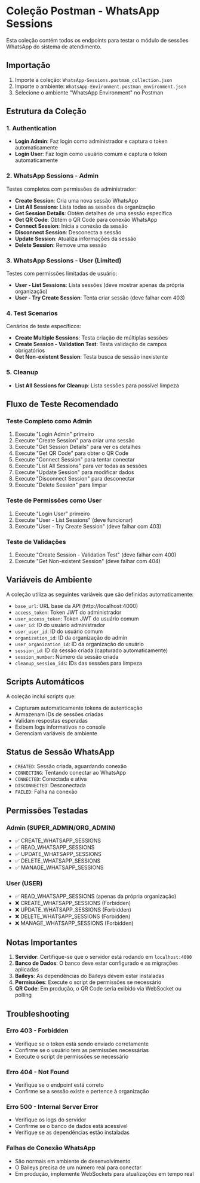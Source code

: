 # Coleção Postman - WhatsApp Sessions

Esta coleção contém todos os endpoints para testar o módulo de sessões WhatsApp do sistema de atendimento.

## Importação

1. Importe a coleção: `WhatsApp-Sessions.postman_collection.json`
2. Importe o ambiente: `WhatsApp-Environment.postman_environment.json`
3. Selecione o ambiente "WhatsApp Environment" no Postman

## Estrutura da Coleção

### 1. Authentication
- **Login Admin**: Faz login como administrador e captura o token automaticamente
- **Login User**: Faz login como usuário comum e captura o token automaticamente

### 2. WhatsApp Sessions - Admin
Testes completos com permissões de administrador:
- **Create Session**: Cria uma nova sessão WhatsApp
- **List All Sessions**: Lista todas as sessões da organização
- **Get Session Details**: Obtém detalhes de uma sessão específica
- **Get QR Code**: Obtém o QR Code para conexão WhatsApp
- **Connect Session**: Inicia a conexão da sessão
- **Disconnect Session**: Desconecta a sessão
- **Update Session**: Atualiza informações da sessão
- **Delete Session**: Remove uma sessão

### 3. WhatsApp Sessions - User (Limited)
Testes com permissões limitadas de usuário:
- **User - List Sessions**: Lista sessões (deve mostrar apenas da própria organização)
- **User - Try Create Session**: Tenta criar sessão (deve falhar com 403)

### 4. Test Scenarios
Cenários de teste específicos:
- **Create Multiple Sessions**: Testa criação de múltiplas sessões
- **Create Session - Validation Test**: Testa validação de campos obrigatórios
- **Get Non-existent Session**: Testa busca de sessão inexistente

### 5. Cleanup
- **List All Sessions for Cleanup**: Lista sessões para possível limpeza

## Fluxo de Teste Recomendado

### Teste Completo como Admin
1. Execute "Login Admin" primeiro
2. Execute "Create Session" para criar uma sessão
3. Execute "Get Session Details" para ver os detalhes
4. Execute "Get QR Code" para obter o QR Code
5. Execute "Connect Session" para tentar conectar
6. Execute "List All Sessions" para ver todas as sessões
7. Execute "Update Session" para modificar dados
8. Execute "Disconnect Session" para desconectar
9. Execute "Delete Session" para limpar

### Teste de Permissões como User
1. Execute "Login User" primeiro
2. Execute "User - List Sessions" (deve funcionar)
3. Execute "User - Try Create Session" (deve falhar com 403)

### Teste de Validações
1. Execute "Create Session - Validation Test" (deve falhar com 400)
2. Execute "Get Non-existent Session" (deve falhar com 404)

## Variáveis de Ambiente

A coleção utiliza as seguintes variáveis que são definidas automaticamente:

- `base_url`: URL base da API (http://localhost:4000)
- `access_token`: Token JWT do administrador
- `user_access_token`: Token JWT do usuário comum
- `user_id`: ID do usuário administrador
- `user_user_id`: ID do usuário comum
- `organization_id`: ID da organização do admin
- `user_organization_id`: ID da organização do usuário
- `session_id`: ID da sessão criada (capturado automaticamente)
- `session_number`: Número da sessão criada
- `cleanup_session_ids`: IDs das sessões para limpeza

## Scripts Automáticos

A coleção inclui scripts que:
- Capturam automaticamente tokens de autenticação
- Armazenam IDs de sessões criadas
- Validam respostas esperadas
- Exibem logs informativos no console
- Gerenciam variáveis de ambiente

## Status de Sessão WhatsApp

- `CREATED`: Sessão criada, aguardando conexão
- `CONNECTING`: Tentando conectar ao WhatsApp
- `CONNECTED`: Conectada e ativa
- `DISCONNECTED`: Desconectada
- `FAILED`: Falha na conexão

## Permissões Testadas

### Admin (SUPER_ADMIN/ORG_ADMIN)
- ✅ CREATE_WHATSAPP_SESSIONS
- ✅ READ_WHATSAPP_SESSIONS  
- ✅ UPDATE_WHATSAPP_SESSIONS
- ✅ DELETE_WHATSAPP_SESSIONS
- ✅ MANAGE_WHATSAPP_SESSIONS

### User (USER)
- ✅ READ_WHATSAPP_SESSIONS (apenas da própria organização)
- ❌ CREATE_WHATSAPP_SESSIONS (Forbidden)
- ❌ UPDATE_WHATSAPP_SESSIONS (Forbidden)
- ❌ DELETE_WHATSAPP_SESSIONS (Forbidden)
- ❌ MANAGE_WHATSAPP_SESSIONS (Forbidden)

## Notas Importantes

1. **Servidor**: Certifique-se que o servidor está rodando em `localhost:4000`
2. **Banco de Dados**: O banco deve estar configurado e as migrações aplicadas
3. **Baileys**: As dependências do Baileys devem estar instaladas
4. **Permissões**: Execute o script de permissões se necessário
5. **QR Code**: Em produção, o QR Code seria exibido via WebSocket ou polling

## Troubleshooting

### Erro 403 - Forbidden
- Verifique se o token está sendo enviado corretamente
- Confirme se o usuário tem as permissões necessárias
- Execute o script de permissões se necessário

### Erro 404 - Not Found
- Verifique se o endpoint está correto
- Confirme se a sessão existe e pertence à organização

### Erro 500 - Internal Server Error
- Verifique os logs do servidor
- Confirme se o banco de dados está acessível
- Verifique se as dependências estão instaladas

### Falhas de Conexão WhatsApp
- São normais em ambiente de desenvolvimento
- O Baileys precisa de um número real para conectar
- Em produção, implemente WebSockets para atualizações em tempo real
